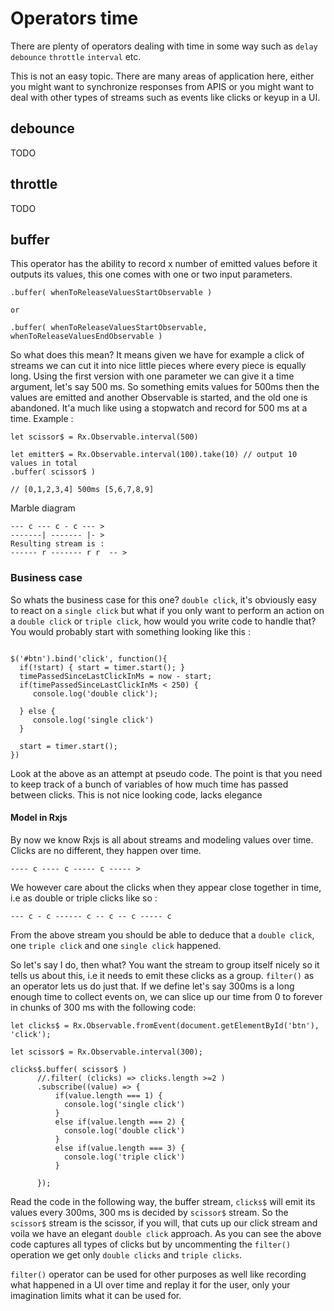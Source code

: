 # Operators time
There are plenty of operators dealing with time in some way such as `delay` `debounce` `throttle` `interval` etc.

This is not an easy topic. There are many areas of application here, either you might want to synchronize responses from APIS or you might want to deal with other types of streams such as events like clicks or keyup in a UI.

## debounce
TODO
## throttle
TODO

## buffer
This operator has the ability to record x number of emitted values before it outputs its values, this one comes with one or two input parameters.

```
.buffer( whenToReleaseValuesStartObservable )

or

.buffer( whenToReleaseValuesStartObservable, whenToReleaseValuesEndObservable )

```

So what does this mean?
It means given we have for example a click of streams we can cut it into nice little pieces where every piece is equally long. Using the first version with one parameter we can give it a time argument, let's say 500 ms. So something emits values for 500ms then the values are emitted and another Observable is started, and the old one is abandoned. It'a much like using a stopwatch and record for 500 ms at a time. Example :

```
let scissor$ = Rx.Observable.interval(500)

let emitter$ = Rx.Observable.interval(100).take(10) // output 10 values in total
.buffer( scissor$ )

// [0,1,2,3,4] 500ms [5,6,7,8,9]
```

Marble diagram

```
--- c --- c - c --- >
-------| ------- |- >
Resulting stream is :
------ r ------- r r  -- > 
```

### Business case
So whats the business case for this one?
`double click`, it's obviously easy to react on a `single click` but what if you only want to perform an action on a `double click` or `triple click`, how would you write code to handle that? You would probably start with something looking like this :

```

$('#btn').bind('click', function(){
  if(!start) { start = timer.start(); }
  timePassedSinceLastClickInMs = now - start;
  if(timePassedSinceLastClickInMs < 250) {
     console.log('double click');
       
  } else {
     console.log('single click')
  }
  
  start = timer.start();  
})
```
Look at the above as an attempt at pseudo code. The point is that you need to keep track of a bunch of variables of how much time has passed between clicks. This is not nice looking code, lacks elegance

#### Model in Rxjs
By now we know Rxjs is all about streams and modeling values over time.
Clicks are no different, they happen over time.
```
---- c ---- c ----- c ----- >
```
We however care about the clicks when they appear close together in time, i.e as double or triple clicks like so :

 ```
 --- c - c ------ c -- c -- c ----- c 
 ``` 
 From the above stream you should be able to deduce that a `double click`, one `triple click` and one `single click` happened.

So let's say I do, then what?
You want the stream to group itself nicely so it tells us about this, i.e it needs to emit these clicks as a group. `filter()` as an operator lets us do just that. If we define let's say 300ms is a long enough time to collect events on, we can slice up our time from 0 to forever in chunks of 300 ms with the following code:  

```
let clicks$ = Rx.Observable.fromEvent(document.getElementById('btn'), 'click');

let scissor$ = Rx.Observable.interval(300);

clicks$.buffer( scissor$ )
      //.filter( (clicks) => clicks.length >=2 )
      .subscribe((value) => {
          if(value.length === 1) {
            console.log('single click')
          }
          else if(value.length === 2) {
            console.log('double click')
          }
          else if(value.length === 3) {
            console.log('triple click')
          }
          
      });
```

Read the code in the following way, the buffer stream, `clicks$` will emit its values every 300ms, 300 ms is decided by `scissor$` stream. So the `scissor$` stream is the scissor, if you will, that cuts up our click stream and voila we have an elegant `double click` approach. As you can see the above code captures all types of clicks but by uncommenting the `filter()` operation we get only `double clicks` and `triple clicks`. 

`filter()` operator can be used for other purposes as well like recording what happened in a UI over time and replay it for the user, only your imagination limits what it can be used for.


